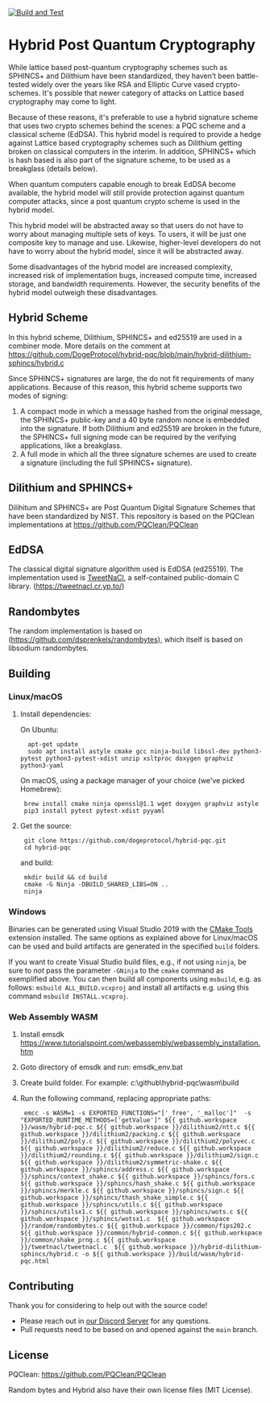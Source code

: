 [![Build and Test](https://github.com/DogeProtocol/hybrid-pqc/actions/workflows/build-and-test.yml/badge.svg)](https://github.com/DogeProtocol/hybrid-pqc/actions/workflows/build-and-test.yml)

# Hybrid Post Quantum Cryptography
While lattice based post-quantum cryptography schemes such as SPHINCS+ and Dilithium have been standardized, they haven’t 
been battle-tested widely over the years like RSA and Elliptic Curve vased crypto-schemes. It's possible that newer category of attacks on Lattice based cryptography may come to light.

Because of these reasons, it's preferable to use a hybrid signature scheme that 
uses two crypto schemes behind the scenes: a PQC scheme and a classical scheme (EdDSA). This hybrid 
model is required to provide a hedge against Lattice based cryptography schemes such as Dilithium getting broken 
on classical computers in the interim. In addition, SPHINCS+ which is hash based is also part of the signature scheme, to be used as a breakglass (details below).

When quantum computers capable enough to break EdDSA become available, the hybrid model 
will still provide protection against quantum computer attacks, since a post quantum crypto scheme is used in the hybrid model. 

This hybrid model will be abstracted away so that users do not have to worry 
about managing multiple sets of keys. To users, it will be just one composite key to manage and 
use. Likewise, higher-level developers do not have to worry about the hybrid 
model, since it will be abstracted away.

Some disadvantages of the hybrid model are increased complexity, increased risk of implementation bugs, increased compute time, increased 
storage, and bandwidth requirements. However, the security benefits of the hybrid model outweigh these disadvantages.

## Hybrid Scheme
In this hybrid scheme, Dilithium, SPHINCS+ and ed25519 are used in a combiner mode. More details on the comment at https://github.com/DogeProtocol/hybrid-pqc/blob/main/hybrid-dilithium-sphincs/hybrid.c

Since SPHINCS+ signatures are large, the do not fit requirements of many applications. Because of this reason, this hybrid scheme supports two modes of signing:

1) A compact mode in which a message hashed from the original message, the SPHINCS+ public-key and a 40 byte random nonce is embedded into the signature. If both Dilithium and ed25519 are broken in the future, the SPHINCS+ full signing mode can be required by the verifying applications, like a breakglass.
2) A full mode in which all the three signature schemes are used to create a signature (including the full SPHINCS+ signature). 

## Dilithium and SPHINCS+
Dilihitum and SPHINCS+ are Post Quantum Digital Signature Schemes that have been standardized by NIST.
This repository is based on the PQClean implementations at https://github.com/PQClean/PQClean 

## EdDSA
The classical digital signature algorithm used is EdDSA (ed25519). The implementation used is [TweetNaCl](https://tweetnacl.cr.yp.to/), a self-contained public-domain C library. (https://tweetnacl.cr.yp.to/)

## Randombytes
The random implementation is based on (https://github.com/dsprenkels/randombytes), which itself is based on libsodium randombytes.

## Building

### Linux/macOS

1. Install dependencies:

	On Ubuntu:

		 apt-get update
		 sudo apt install astyle cmake gcc ninja-build libssl-dev python3-pytest python3-pytest-xdist unzip xsltproc doxygen graphviz python3-yaml

	On macOS, using a package manager of your choice (we've picked Homebrew):

		brew install cmake ninja openssl@1.1 wget doxygen graphviz astyle
		pip3 install pytest pytest-xdist pyyaml

2. Get the source:

		git clone https://github.com/dogeprotocol/hybrid-pqc.git
		cd hybrid-pqc

	and build:

		mkdir build && cd build
		cmake -G Ninja -DBUILD_SHARED_LIBS=ON ..
		ninja

### Windows

Binaries can be generated using Visual Studio 2019 with the [CMake Tools](https://marketplace.visualstudio.com/items?itemName=ms-vscode.cmake-tools) extension installed. The same options as explained above for Linux/macOS can be used and build artifacts are generated in the specified `build` folders.

If you want to create Visual Studio build files, e.g., if not using `ninja`, be sure to _not_ pass the parameter `-GNinja` to the `cmake` command as exemplified above. You can then build all components using `msbuild`, e.g. as follows: `msbuild ALL_BUILD.vcxproj` and install all artifacts e.g. using this command `msbuild INSTALL.vcxproj`.

### Web Assembly WASM

1. Install emsdk https://www.tutorialspoint.com/webassembly/webassembly_installation.htm
2. Goto directory of emsdk and run: emsdk_env.bat
3. Create build folder. For example: c:\github\hybrid-pqc\wasm\build
4. Run the following command, replacing appropriate paths:


		emcc -s WASM=1 -s EXPORTED_FUNCTIONS="['_free', '_malloc']"  -s "EXPORTED_RUNTIME_METHODS=['getValue']" ${{ github.workspace }}/wasm/hybrid-pqc.c ${{ github.workspace }}/dilithium2/ntt.c ${{ github.workspace }}/dilithium2/packing.c ${{ github.workspace }}/dilithium2/poly.c ${{ github.workspace }}/dilithium2/polyvec.c ${{ github.workspace }}/dilithium2/reduce.c ${{ github.workspace }}/dilithium2/rounding.c ${{ github.workspace }}/dilithium2/sign.c ${{ github.workspace }}/dilithium2/symmetric-shake.c ${{ github.workspace }}/sphincs/address.c ${{ github.workspace }}/sphincs/context_shake.c ${{ github.workspace }}/sphincs/fors.c ${{ github.workspace }}/sphincs/hash_shake.c ${{ github.workspace }}/sphincs/merkle.c ${{ github.workspace }}/sphincs/sign.c ${{ github.workspace }}/sphincs/thash_shake_simple.c ${{ github.workspace }}/sphincs/utils.c ${{ github.workspace }}/sphincs/utilsx1.c ${{ github.workspace }}/sphincs/wots.c ${{ github.workspace }}/sphincs/wotsx1.c  ${{ github.workspace }}/random/randombytes.c ${{ github.workspace }}/common/fips202.c ${{ github.workspace }}/common/hybrid-common.c ${{ github.workspace }}/common/shake_prng.c ${{ github.workspace }}/tweetnacl/tweetnacl.c  ${{ github.workspace }}/hybrid-dilithium-sphincs/hybrid.c -o ${{ github.workspace }}/build/wasm/hybrid-pqc.html

## Contributing

Thank you for considering to help out with the source code! 

* Please reach out in [our Discord Server](https://discord.gg/bbbMPyzJTM) for any questions. 
* Pull requests need to be based on and opened against the `main` branch.

## License
PQClean: https://github.com/PQClean/PQClean

Random bytes and Hybrid also have their own license files (MIT License).

